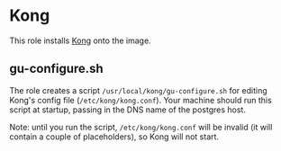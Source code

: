 # Kong

This role installs [Kong](https://getkong.org/) onto the image.

## gu-configure.sh

The role creates a script `/usr/local/kong/gu-configure.sh` for editing Kong's config file (`/etc/kong/kong.conf`). Your machine should run this script at startup, passing in the DNS name of the postgres host.

Note: until you run the script, `/etc/kong/kong.conf` will be invalid (it will contain a couple of placeholders), so Kong will not start.
